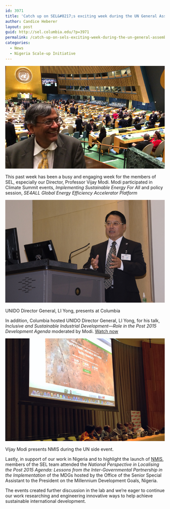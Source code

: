 ```yaml
---
id: 3971
title: 'Catch up on SEL&#8217;s exciting week during the UN General Assembly'
author: Candice Heberer
layout: post
guid: http://sel.columbia.edu/?p=3971
permalink: /catch-up-on-sels-exciting-week-during-the-un-general-assembly/
categories:
  - News
  - Nigeria Scale-up Initiative
---
```

![vijayUN][1] 



This past week has been a busy and engaging week for the members of SEL, especially our Director, Professor Vijay Modi. Modi participated in Climate Summit events, *Implementing Sustainable Energy For All* and policy session, *SE4ALL Global Energy Efficiency Accelerator Platform*



![LIYong][2] 

<p class="wp-caption-text">
  UNIDO Director General, LI Yong, presents at Columbia
</p>



In addition, Columbia hosted UNIDO Director General, LI Yong, for his talk, *Inclusive and Sustainable Industrial Development—Role in the Post 2015 Development Agenda* moderated by Modi. [Watch now][3]



![nigeriaUNevent][4] 

<p class="wp-caption-text">
  Vijay Modi presents NMIS during the UN side event.
</p>

Lastly, in support of our work in Nigeria and to highlight the launch of [NMIS][5], members of the SEL team attended the *National Perspective in Localising the Post 2015 Agenda: Lessons from the Inter-Governmental Partnership in the Implementation* of the MDGs hosted by the Office of the Senior Special Assistant to the President on the Millennium Development Goals, Nigeria.

The events created further discussion in the lab and we’re eager to continue our work researching and engineering innovative ways to help achieve sustainable international development.

 [1]: /assets/images/blog/2014/09/vijayUN.jpg
 [2]: /assets/images/blog/2014/09/LIYong.jpg
 [3]: http://youtu.be/tgODF3WT_oA
 [4]: /assets/images/blog/2014/09/nigeriaUNevent.jpg
 [5]: http://nmis.mdgs.gov.ng